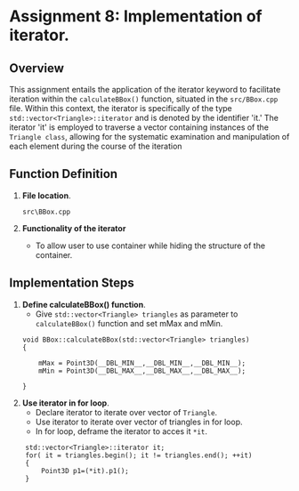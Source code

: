 # Assignment 8: Implementation of iterator.
 
## Overview
 
This assignment entails the application of the iterator keyword to facilitate iteration within the `calculateBBox()` function, situated in the `src/BBox.cpp` file. Within this context, the iterator is specifically of the type `std::vector<Triangle>::iterator` and is denoted by the identifier 'it.' The iterator 'it' is employed to traverse a vector containing instances of the `Triangle class`, allowing for the systematic examination and manipulation of each element during the course of the iteration
 
## Function Definition
 
1. **File location**.
 
    `src\BBox.cpp`

2. **Functionality of the iterator**
    - To allow user to use container while hiding the structure of the container.


## Implementation Steps
 
1. **Define calculateBBox() function**.
    - Give `std::vector<Triangle> triangles` as parameter to `calculateBBox()` function and set mMax and mMin.
    ```
    void BBox::calculateBBox(std::vector<Triangle> triangles)
    {

        mMax = Point3D(__DBL_MIN__,__DBL_MIN__,__DBL_MIN__);
        mMin = Point3D(__DBL_MAX__,__DBL_MAX__,__DBL_MAX__);

    }
    ```
2. **Use iterator in for loop**.
    - Declare iterator to iterate over vector of `Triangle`.
    - Use iterator to iterate over vector of triangles in for loop.
    - In for loop, deframe the iterator to acces it `*it`.
```
    std::vector<Triangle>::iterator it;
    for( it = triangles.begin(); it != triangles.end(); ++it)
    {
        Point3D p1=(*it).p1();
    }
```
